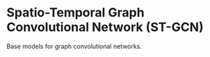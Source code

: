 # Spatio-Temporal Graph Convolutional Network (ST-GCN)
Base models for graph convolutional networks.